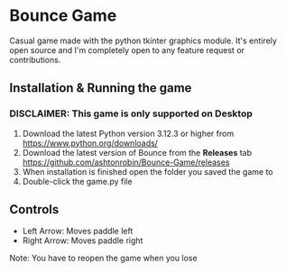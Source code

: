 # Bounce Game
Casual game made with the python tkinter graphics module. It's entirely open source
and I'm completely open to any feature request or contributions.

## Installation & Running the game
### DISCLAIMER: This game is only supported on Desktop
1. Download the latest Python version 3.12.3 or higher from https://www.python.org/downloads/
2. Download the latest version of Bounce from the **Releases** tab https://github.com/ashtonrobin/Bounce-Game/releases
3. When installation is finished open the folder you saved the game to
4. Double-click the game.py file

## Controls
* Left Arrow: Moves paddle left
* Right Arrow: Moves paddle right

Note: You have to reopen the game when you lose

